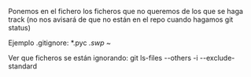 Ponemos en el fichero los ficheros que no queremos de los que se haga track (no nos avisará de que no están en el repo cuando hagamos git status)

Ejemplo
.gitignore:
*.pyc
*.swp
~*


Ver que ficheros se están ignorando:
git ls-files --others -i --exclude-standard

